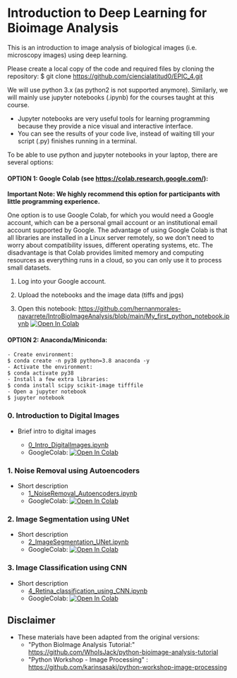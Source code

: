 # Introduction to Deep Learning for Bioimage Analysis

This is an introduction to image analysis of biological images (i.e. microscopy images) using deep learning.

Please create a local copy of the code and required files by cloning the repository:
$ git clone https://github.com/ciencialatitud0/EPIC_4.git

We will use python 3.x (as python2 is not supported anymore). Similarly, we will mainly use jupyter notebooks (.ipynb) for the courses taught at this course.

- Jupyter notebooks are very useful tools for learning programming because they provide a nice visual and interactive interface.
- You can see the results of your code live, instead of waiting till your script (.py) finishes running in a terminal.


To be able to use python and jupyter notebooks in your laptop, there are several options:

#### OPTION 1: Google Colab (see https://colab.research.google.com/):

**Important Note: We highly recommend this option for participants with little programming experience.**

One option is to use Google Colab, for which you would need a Google account, which can be a personal gmail account or an institutional email account supported by Google. The advantage of using Google Colab is that all libraries are installed in a Linux server remotely, so we don't need to worry about compatibility issues, different operating systems, etc. The disadvantage is that Colab provides limited memory and computing resources as everything runs in a cloud, so you can only use it to process small datasets.


1. Log into your Google account.

2. Upload the notebooks and the image data (tiffs and jpgs)

3. Open this notebook: https://github.com/hernanmorales-navarrete/IntroBioImageAnalysis/blob/main/My_first_python_notebook.ipynb [![Open In Colab](https://colab.research.google.com/assets/colab-badge.svg)](https://colab.research.google.com/github//hernanmorales-navarrete/IntroBioImageAnalysis/blob/main/My_first_python_notebook.ipynb)


	
#### OPTION 2: Anaconda/Miniconda:
	- Create environment:
	$ conda create -n py38 python=3.8 anaconda -y
	- Activate the environment:
 	$ conda activate py38	
 	- Install a few extra libraries:
 	$ conda install scipy scikit-image tifffile
 	- Open a jupyter notebook
 	$ jupyter notebook

### 0. Introduction to Digital Images
- Brief intro to digital images

	* [0_Intro_DigitalImages.ipynb](./code/0_Intro_DigitalImages.ipynb)
	* GoogleColab:
 		[![Open In Colab](https://colab.research.google.com/assets/colab-badge.svg)](https://colab.research.google.com/github/ciencialatitud0/EPIC_4/blob/main/Day_2/Intro_DeepLearning_BioimageAnalysis/code/0_Intro_DigitalImages.ipynb)
 
### 1. Noise Removal using Autoencoders
- Short description
	* [1_NoiseRemoval_Autoencoders.ipynb](./code/1_NoiseRemoval_Autoencoders.ipynb)
	* GoogleColab:
	[![Open In Colab](https://colab.research.google.com/assets/colab-badge.svg)](https://colab.research.google.com/github/ciencialatitud0/EPIC_4/blob/main/Day_2/Intro_DeepLearning_BioimageAnalysis/code/1_NoiseRemoval_Autoencoders.ipynb)

### 2. Image Segmentation using UNet
- Short description
	* [2_ImageSegmentation_UNet.ipynb](./code/2_ImageSegmentation_UNet.ipynb)
	* GoogleColab:
	[![Open In Colab](https://colab.research.google.com/assets/colab-badge.svg)](https://colab.research.google.com/github/ciencialatitud0/EPIC_4/blob/main/Day_2/Intro_DeepLearning_BioimageAnalysis/code/2_ImageSegmentation_UNet.ipynb)

### 3. Image Classification using CNN
- Short description
	* [4_Retina_classification_using_CNN.ipynb](./code/4_Retina_classification_using_CNN.ipynb)
	* GoogleColab:
	[![Open In Colab](https://colab.research.google.com/assets/colab-badge.svg)](https://colab.research.google.com/github/ciencialatitud0/EPIC_4/blob/main/Day_2/Intro_DeepLearning_BioimageAnalysis/code/4_Retina_classification_using_CNN.ipynb)
## Disclaimer
- These materials have been adapted from the original versions: 
    - "Python BioImage Analysis Tutorial:" https://github.com/WhoIsJack/python-bioimage-analysis-tutorial
    - "Python Workshop - Image Processing" : https://github.com/karinsasaki/python-workshop-image-processing
